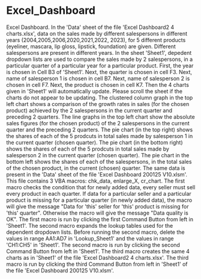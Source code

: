 # Excel_Dashboard
Excel Dashboard.
In the 'Data' sheet of the file 'Excel Dashboard2 4 charts.xlsx', data on the sales made by different salespersons in different years (2004,2005,2006,2020,2021,2022, 2023), for 5 different products (eyeliner, mascara, lip gloss, lipstick, foundation) are given. Different salespersons are present in different years. In the sheet 'Sheet1', depedent dropdown lists are used to compare the sales made by 2 salespersons, in a particular quarter of a particular year for a particular product. First, the year is chosen in Cell B3 of 'Sheet1'. Next, the quarter is chosen in cell F3. Next, name of salesperson 1 is chosen in cell B7. Next, name of salesperson 2 is chosen in cell F7. Next, the product is chosen in cell K7. Then the 4 charts given in 'Sheet1' will automatically update. Please scroll the sheet if the charts do not appear to be updating. The clustered column graph in the top left chart shows a comparison of the growth rates in sales (for the chosen product) achieved by the 2 salespersons in the current quarter and preceding 2 quarters. The line graphs in the top left chart show the absolute sales figures (for the chosen product) of the 2 salespersons in the current quarter and the preceding 2 quarters. The pie chart (in the top right) shows the shares of each of the 5 prodcuts in total sales made by salesperson 1 in the current quarter (chosen quarter). The pie chart (in the bottom right) shows the shares of each of the 5 prodcuts in total sales made by salesperson 2 in the current quarter (chosen quarter). The pie chart in the bottom left shows the shares of each of the salespersons, in the total sales of the chosen product, in the current (chosen) quarter.
The same data is present in the 'Data' sheet of the file 'Excel Dashboard 200125 V10.xlsm'. This file contains 3 VBA macros: chk_data, enlarge_X, cr_chart. The first macro checks the condition that for newly added data, every seller must sell every product in each quarter. If data for a particular seller and a particular product is missing for a particular quarter (in newly added data), the macro will give the message "Data for 'this' seller for 'this' product is missing for 'this' quarter". Otherwise the macro will give the message "Data quality is OK". The first macro is run by clicking the first Command Button from left in 'Sheet1'. The second macro expands the lookup tables used for the dependent dropdown lists. Before running the second macro, delete the values in range AA1:AD7 in 'Lookup_Sheet1' and the values in range 'CH1:CH5' in 'Sheet1'. The second macro is run by clicking the second Command Button from left in 'Sheet1'. The third macro creates the same 4 charts as in 'Sheet1' of the file 'Excel Dashboard2 4 charts.xlsx'.
The third macro is run by clicking the third Command Button from left in 'Sheet1' of the file 'Excel Dashboard 200125 V10.xlsm'.
